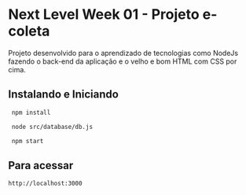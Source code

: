 # Next Level Week 01 - Projeto e-coleta
Projeto desenvolvido para o aprendizado de tecnologias como NodeJs fazendo o back-end da aplicação e o velho e bom HTML com CSS por cima.


## Instalando e Iniciando
```bash
 npm install
 ```

```bash
 node src/database/db.js
 ```

```bash
 npm start
 ```

## Para acessar

`http://localhost:3000`
